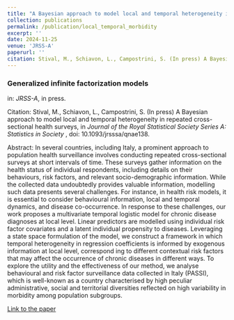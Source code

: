 ```yaml
---
title: "A Bayesian approach to model local and temporal heterogeneity in repeated cross-sectional health surveys"
collection: publications
permalink: /publication/local_temporal_morbidity
excerpt: ''
date: 2024-11-25
venue: 'JRSS-A'
paperurl: ''
citation: Stival, M., Schiavon, L., Campostrini, S. (In press) A Bayesian approach to model local and temporal heterogeneity in repeated cross-sectional health surveys, in <i>Journal of the Royal Statistical Society Series A: Statistics in Society </i>, doi: 10.1093/jrsssa/qnae138.
---
```



### Generalized infinite factorization models
in: _JRSS-A_, in press.

Citation: Stival, M., Schiavon, L., Campostrini, S. (In press) A Bayesian approach to model local and temporal heterogeneity in repeated cross-sectional health surveys, in <i>Journal of the Royal Statistical Society Series A: Statistics in Society </i>, doi: 10.1093/jrsssa/qnae138.

Abstract: In several countries, including Italy, a prominent approach to population health surveillance involves conducting repeated cross-sectional surveys at short intervals of time. These surveys gather information on the health status of individual respondents, including details on their behaviours, risk factors, and relevant socio-demographic information. While the collected data undoubtedly provides valuable information, modelling such data presents several challenges. For instance, in health risk models, it is essential to consider behavioural information, local and temporal dynamics, and disease co-occurrence. In response to these challenges, our work proposes a multivariate temporal logistic model for chronic disease diagnoses at local level. Linear predictors are modelled using individual risk factor covariates and a latent individual propensity to diseases. Leveraging a state space formulation of the model, we construct a framework in which temporal heterogeneity in regression coefficients is informed by exogenous information at local level, correspond ing to different contextual risk factors that may affect the occurrence of chronic diseases in different ways. To explore the utility and the effectiveness of our method, we analyse behavioural and risk factor surveillance data collected in Italy (PASSI), which is well-known as a country characterised by high peculiar administrative, social and territorial diversities reflected on high variability in morbidity among population subgroups.

[Link to the paper](https://arxiv.org/abs/2402.19162)
